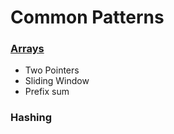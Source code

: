 # Common Patterns

### [Arrays](arrays.md)
- Two Pointers 
- Sliding Window
- Prefix sum

### Hashing